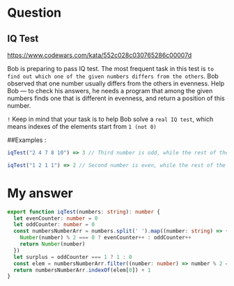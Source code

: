 # Question
## IQ Test
https://www.codewars.com/kata/552c028c030765286c00007d

Bob is preparing to pass IQ test. The most frequent task in this test is `to find out which one of the given numbers differs from the others`. Bob observed that one number usually differs from the others in evenness. Help Bob — to check his answers, he needs a program that among the given numbers finds one that is different in evenness, and return a position of this number.

`!` Keep in mind that your task is to help Bob solve a `real IQ test`, which means indexes of the elements start from `1 (not 0)`

##Examples :
```javascript
iqTest("2 4 7 8 10") => 3 // Third number is odd, while the rest of the numbers are even

iqTest("1 2 1 1") => 2 // Second number is even, while the rest of the numbers are odd
```

# My answer
```typescript
export function iqTest(numbers: string): number {
  let evenCounter: number = 0
  let oddCounter: number = 0
  const numbersNumberArr = numbers.split(' ').map((number: string) => {
    Number(number) % 2 === 0 ? evenCounter++ : oddCounter++
    return Number(number)
  })
  let surplus = oddCounter === 1 ? 1 : 0
  const elem = numbersNumberArr.filter((number: number) => number % 2 === surplus)
  return numbersNumberArr.indexOf(elem[0]) + 1
}
```